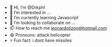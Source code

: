 - 👋 Hi, I’m @Drkphl
- 👀 I’m interested in ...
- 🌱 I’m currently learning Javascript
- 💞️ I’m looking to collaborate on ...
- 📫 How to reach me leonardotizon@hotmail.com
- 😄 Pronouns: attack helicopter
- ⚡ Fun fact: i dont have missiles

<!---
Drkphl/Drkphl is a ✨ special ✨ repository because its `README.md` (this file) appears on your GitHub profile.
You can click the Preview link to take a look at your changes.
--->
